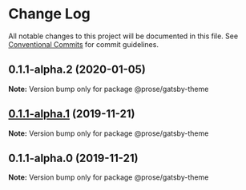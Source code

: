 # Change Log

All notable changes to this project will be documented in this file.
See [Conventional Commits](https://conventionalcommits.org) for commit guidelines.

## 0.1.1-alpha.2 (2020-01-05)

**Note:** Version bump only for package @prose/gatsby-theme





## [0.1.1-alpha.1](https://github.com/prosejs/prose/compare/@prose/gatsby-theme@0.1.1-alpha.0...@prose/gatsby-theme@0.1.1-alpha.1) (2019-11-21)

**Note:** Version bump only for package @prose/gatsby-theme





## 0.1.1-alpha.0 (2019-11-21)

**Note:** Version bump only for package @prose/gatsby-theme
